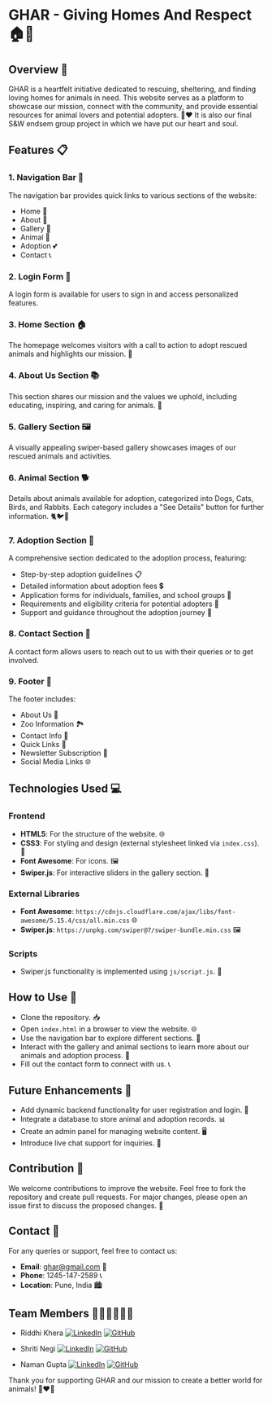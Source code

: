 # GHAR - Giving Homes And Respect 🏠🐾


## Overview 🌟
GHAR is a heartfelt initiative dedicated to rescuing, sheltering, and finding loving homes for animals in need. This website serves as a platform to showcase our mission, connect with the community, and provide essential resources for animal lovers and potential adopters. 🐶❤️
It is also our final S&W endsem group project in which we have put our heart and soul.

## Features 📋
### 1. **Navigation Bar** 🧭
The navigation bar provides quick links to various sections of the website:
+ Home 🏡
+ About 📖
+ Gallery 📸
+ Animal 🐾
+ Adoption 💕
+ Contact 📞

### 2. **Login Form** 🔐
A login form is available for users to sign in and access personalized features.

### 3. **Home Section** 🏠
The homepage welcomes visitors with a call to action to adopt rescued animals and highlights our mission. 🤝

### 4. **About Us Section** 📚
This section shares our mission and the values we uphold, including educating, inspiring, and caring for animals. 🌈

### 5. **Gallery Section** 🖼️

A visually appealing swiper-based gallery showcases images of our rescued animals and activities.

### 6. **Animal Section** 🐕
Details about animals available for adoption, categorized into Dogs, Cats, Birds, and Rabbits. Each category includes a "See Details" button for further information. 🐈🐦🐰

### 7. **Adoption Section** 💖
A comprehensive section dedicated to the adoption process, featuring:
+ Step-by-step adoption guidelines 📋
+ Detailed information about adoption fees 💲
+ Application forms for individuals, families, and school groups 📝
+ Requirements and eligibility criteria for potential adopters 🤝
+ Support and guidance throughout the adoption journey 🌟

### 8. **Contact Section** 📧
A contact form allows users to reach out to us with their queries or to get involved.

### 9. **Footer** 🔻
The footer includes:
+ About Us 📖
+ Zoo Information 🏞️
+ Contact Info 📱
+ Quick Links 🔗
+ Newsletter Subscription 📰
+ Social Media Links 🌐

## Technologies Used 💻
### Frontend
+ **HTML5**: For the structure of the website. 🌐
+ **CSS3**: For styling and design (external stylesheet linked via `index.css`). 🎨
+ **Font Awesome**: For icons. 🖼️
+ **Swiper.js**: For interactive sliders in the gallery section. 📸
 
### External Libraries
+ **Font Awesome**: `https://cdnjs.cloudflare.com/ajax/libs/font-awesome/5.15.4/css/all.min.css` 🌐
+ **Swiper.js**: `https://unpkg.com/swiper@7/swiper-bundle.min.css` 🖼️
  
### Scripts
+ Swiper.js functionality is implemented using `js/script.js`. 📂
  
## How to Use 🚀
+ Clone the repository. 📥
+ Open `index.html` in a browser to view the website. 🌐
+ Use the navigation bar to explore different sections. 🧭
+ Interact with the gallery and animal sections to learn more about our animals and adoption process. 🐾
+ Fill out the contact form to connect with us. 📞

## Future Enhancements 🚧
+ Add dynamic backend functionality for user registration and login. 🔐
+ Integrate a database to store animal and adoption records. 📊
+ Create an admin panel for managing website content. 🖥️
+ Introduce live chat support for inquiries. 💬

## Contribution 🤝
We welcome contributions to improve the website. Feel free to fork the repository and create pull requests. For major changes, please open an issue first to discuss the proposed changes. 🌟

## Contact 📧
For any queries or support, feel free to contact us:
+ **Email**: ghar@gmail.com 📨
+ **Phone**: 1245-147-2589 📞
+ **Location**: Pune, India 🏙️

## Team Members 👩‍💻👩‍💻👨‍💻
+ Riddhi Khera [![LinkedIn](https://img.shields.io/badge/-LinkedIn-blue?style=flat&logo=linkedin&logoColor=white)](https://www.linkedin.com/in/riddhikhera/) [![GitHub](https://img.shields.io/badge/-GitHub-black?style=flat&logo=github&logoColor=white)](https://github.com/code-x-r)

+ Shriti Negi [![LinkedIn](https://img.shields.io/badge/-LinkedIn-blue?style=flat&logo=linkedin&logoColor=white)](https://www.linkedin.com/in/shriti-negi-323747338/) [![GitHub](https://img.shields.io/badge/-GitHub-black?style=flat&logo=github&logoColor=white)](https://github.com/Shriti507)


+ Naman Gupta [![LinkedIn](https://img.shields.io/badge/-LinkedIn-blue?style=flat&logo=linkedin&logoColor=white)](https://www.linkedin.com/in/naman-gupta-769509297/) [![GitHub](https://img.shields.io/badge/-GitHub-black?style=flat&logo=github&logoColor=white)](https://github.com/gnaman734)

Thank you for supporting GHAR and our mission to create a better world for animals! 🐾❤️🌈
